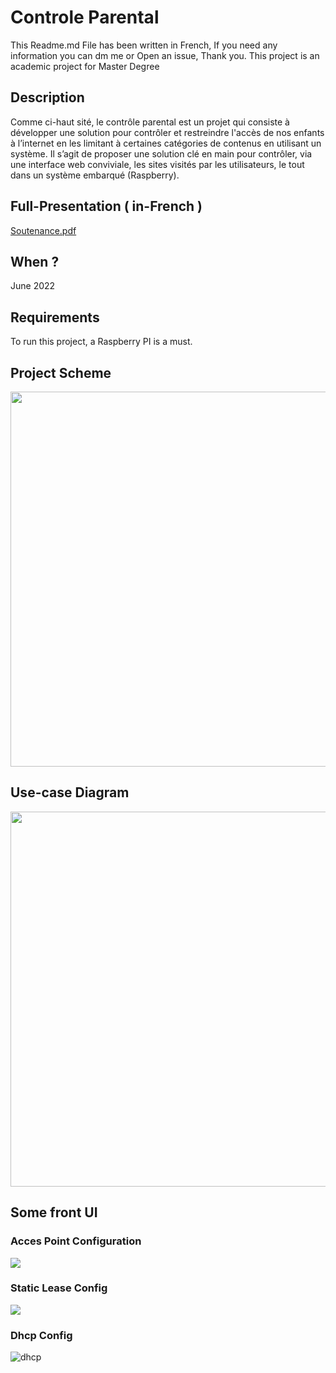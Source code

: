 # Controle Parental
This Readme.md File has been written in French, If you need any information you can dm me or Open an issue, Thank you.
This project is an academic project for Master Degree

## Description
Comme ci-haut sité, le contrôle parental est un projet qui consiste à développer une solution pour contrôler et restreindre l'accès de nos enfants à l’internet en les limitant à certaines catégories de contenus en utilisant un système. Il s’agit de proposer une solution clé en main pour contrôler, via une interface web conviviale, les sites visités par les utilisateurs, le tout dans un système embarqué (Raspberry).

## Full-Presentation ( in-French )
[Soutenance.pdf](https://github.com/Younext19/controle_parentale/files/10133419/Soutenance.pdf)

## When ? 
June 2022
## Requirements
To run this project, a Raspberry PI is a must.

## Project Scheme
<img src="https://user-images.githubusercontent.com/48913541/205083071-6396dd7c-76fb-4eb9-8a7a-89d103089756.png" width="600" height="600"/>

## Use-case Diagram
<img src="https://user-images.githubusercontent.com/48913541/205082860-d9f88de9-237e-414a-9b54-8c342b0bd8df.png" width="600" height="600"/>

## Some front UI
### Acces Point Configuration
<img src="https://user-images.githubusercontent.com/48913541/205083359-c9db6a35-b51a-4b99-84bf-0ae23ebc025f.PNG" />

### Static Lease Config

<img src="https://user-images.githubusercontent.com/48913541/205083366-2f7815ca-a07e-45bb-8398-1ac30dc9da52.PNG" />

### Dhcp Config
![dhcp](https://user-images.githubusercontent.com/48913541/205084129-d408fbdc-3407-4cd4-8b84-f10e569a2af3.PNG)


